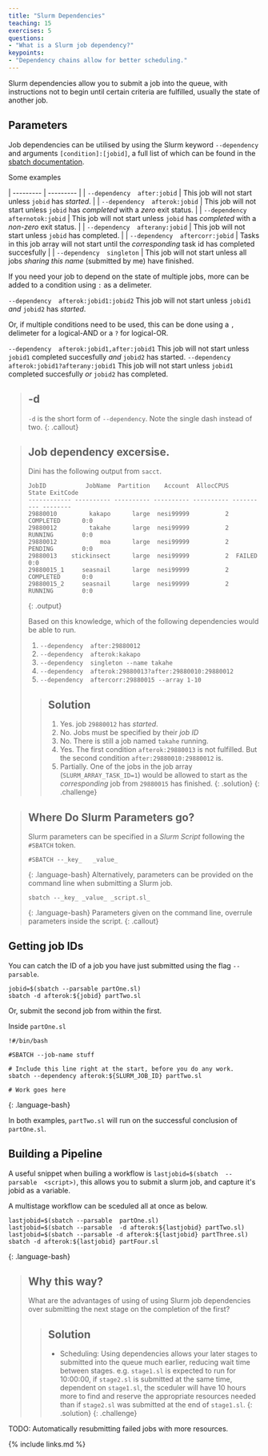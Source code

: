```yaml
---
title: "Slurm Dependencies"
teaching: 15
exercises: 5
questions:
- "What is a Slurm job dependency?"
keypoints:
- "Dependency chains allow for better scheduling."
---
```


Slurm dependencies allow you to submit a job into the queue, with instructions not to begin until certain criteria are fulfilled, usually the state of another job.

## Parameters

Job dependencies can be utilised by using the Slurm keyword `--dependency` and arguments `[condition]:[jobid]`, a full list of which can be found in the [sbatch documentation](https://slurm.schedmd.com/sbatch.html#OPT_dependency).

Some examples

| --------- | --------- |
| `--dependency  after:jobid` |	This job will not start unless `jobid` has _started_. |
| `--dependency  afterok:jobid`	| This job will not start unless `jobid` has _completed_ with a _zero_ exit status. |
| `--dependency  afternotok:jobid` | This job will not start unless `jobid` has _completed_ with a _non-zero_ exit status. |
| `--dependency  afterany:jobid` | This job will not start unless `jobid` has completed. |
| `--dependency  aftercorr:jobid` | Tasks in this job array will not start until the _corresponding_ task id has completed succesfully |
| `--dependency  singleton` | This job will not start unless all jobs _sharing this name_ (submitted by me) have finished.

If you need your job to depend on the state of multiple jobs, more can be added to a condition using `:` as a delimeter.

`--dependency  afterok:jobid1:jobid2`	This job will not start unless `jobid1` _and_ `jobid2` has _started_.

Or, if multiple conditions need to be used, this can be done using a `,` delimeter for a logical-AND or a `?`  for logical-OR.

`--dependency  afterok:jobid1,after:jobid1` This job will not start unless `jobid1` completed succesfully _and_ `jobid2` has started.
`--dependency  afterok:jobid1?afterany:jobid1` This job will not start unless `jobid1` completed succesfully _or_ `jobid2` has completed.

> ## -d
> `-d` is the short form of `--dependency`. Note the single dash instead of two.
{: .callout}

> ## Job dependency excersise.
> Dini has the following output from `sacct`.
> ```
> JobID           JobName  Partition    Account  AllocCPUS      State ExitCode 
> ------------ ---------- ---------- ---------- ---------- ---------- -------- 
> 29880010         kakapo      large  nesi99999          2  COMPLETED      0:0 
> 29880012         takahe      large  nesi99999          2  RUNNING        0:0 
> 29880012            moa      large  nesi99999          2  PENDING        0:0 
> 29880013    stickinsect      large  nesi99999          2  FAILED         0:0 
> 29880015_1     seasnail      large  nesi99999          2  COMPLETED      0:0 
> 29880015_2     seasnail      large  nesi99999          2  RUNNING        0:0 
> ```
> {: .output}
> 
> Based on this knowledge, which of the following dependencies would be able to run.
> 1. `--dependency  after:29880012`
> 2. `--dependency  afterok:kakapo`
> 3. `--dependency  singleton --name takahe`
> 4. `--dependency  afterok:29880013?after:29880010:29880012`
> 5. `--dependency  aftercorr:29880015 --array 1-10`
> > ## Solution
> > 1. Yes. job `29880012` has _started_.
> > 2. No. Jobs must be specified by their _job ID_
> > 3. No. There is still a job named `takahe` running.
> > 4. Yes. The first condition `afterok:29880013` is not fulfilled. But the second condition `after:29880010:29880012` is.
> > 5. Partially. One of the jobs in the job array (`SLURM_ARRAY_TASK_ID=1`) would be allowed to start as the _corresponding_ job from `29880015` has finished.
> {: .solution}
{: .challenge}

> ## Where Do Slurm Parameters go?
> Slurm parameters can be specified in a _Slurm Script_ following the `#SBATCH` token.  
> ```
> #SBATCH --_key_   _value_
> ```
> {: .language-bash}
> Alternatively, parameters can be provided on the command line when submitting a Slurm job.
> ```
> sbatch --_key_ _value_ _script.sl_
> ```
> {: .language-bash}
> Parameters given on the command line, overrule parameters inside the script.
{: .callout}

## Getting job IDs

You can catch the ID of a job you have just submitted using the flag `--parsable`.
```
jobid=$(sbatch --parsable partOne.sl)
sbatch -d afterok:${jobid} partTwo.sl
```

Or, submit the second job from within the first.

Inside `partOne.sl`
```
!#/bin/bash
 
#SBATCH --job-name stuff

# Include this line right at the start, before you do any work.
sbatch --dependency afterok:${SLURM_JOB_ID} partTwo.sl

# Work goes here
```
{: .language-bash}

In both examples, `partTwo.sl` will run on the successful conclusion of `partOne.sl`.


## Building a Pipeline

A useful snippet when builing a workflow is `lastjobid=$(sbatch  --parsable  <script>)`, this allows you to submit a slurm job, and capture it's jobid as a variable.

A multistage workflow can be sceduled all at once as below.

```
lastjobid=$(sbatch --parsable  partOne.sl)
lastjobid=$(sbatch --parsable  -d afterok:${lastjobid} partTwo.sl)
lastjobid=$(sbatch --parsable -d afterok:${lastjobid} partThree.sl)
sbatch -d afterok:${lastjobid} partFour.sl
```
{: .language-bash}

> ## Why this way? 
> What are the advantages of using of using Slurm job dependencies over submitting the next stage on the completion of the first?
> > ## Solution
> > * Scheduling: Using dependencies allows your later stages to submitted into the queue much earlier, reducing wait time between stages.
> > e.g. `stage1.sl` is expected to run for 10:00:00, if `stage2.sl` is submitted at the same time, dependent on `stage1.sl`, the sceduler will have 10 hours more to find and reserve the appropriate resources needed than if `stage2.sl` was submitted at the end of `stage1.sl`.
> {: .solution}
{: .challenge}


TODO: Automatically resubmitting failed jobs with more resources.

{% include links.md %}
